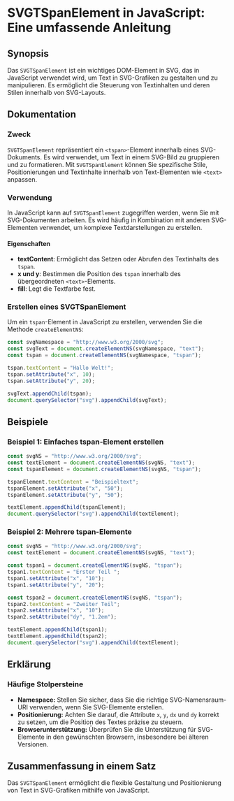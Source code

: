 <!--
Meta Description: # SVGTSpanElement in JavaScript: Eine umfassende Anleitung ## Synopsis Das `SVGTSpanElement` ist ein wichtiges DOM-Element in SVG, das in JavaScript v...
Meta Keywords: svg, tspan, const, document, text
-->

# SVGTSpanElement in JavaScript: Eine umfassende Anleitung

## Synopsis
Das `SVGTSpanElement` ist ein wichtiges DOM-Element in SVG, das in JavaScript verwendet wird, um Text in SVG-Grafiken zu gestalten und zu manipulieren. Es ermöglicht die Steuerung von Textinhalten und deren Stilen innerhalb von SVG-Layouts.

## Dokumentation
### Zweck
`SVGTSpanElement` repräsentiert ein `<tspan>`-Element innerhalb eines SVG-Dokuments. Es wird verwendet, um Text in einem SVG-Bild zu gruppieren und zu formatieren. Mit `SVGTSpanElement` können Sie spezifische Stile, Positionierungen und Textinhalte innerhalb von Text-Elementen wie `<text>` anpassen.

### Verwendung
In JavaScript kann auf `SVGTSpanElement` zugegriffen werden, wenn Sie mit SVG-Dokumenten arbeiten. Es wird häufig in Kombination mit anderen SVG-Elementen verwendet, um komplexe Textdarstellungen zu erstellen. 

#### Eigenschaften
- **textContent**: Ermöglicht das Setzen oder Abrufen des Textinhalts des `tspan`.
- **x und y**: Bestimmen die Position des `tspan` innerhalb des übergeordneten `<text>`-Elements.
- **fill**: Legt die Textfarbe fest.

### Erstellen eines SVGTSpanElement
Um ein `tspan`-Element in JavaScript zu erstellen, verwenden Sie die Methode `createElementNS`:

```javascript
const svgNamespace = "http://www.w3.org/2000/svg";
const svgText = document.createElementNS(svgNamespace, "text");
const tspan = document.createElementNS(svgNamespace, "tspan");

tspan.textContent = "Hallo Welt!";
tspan.setAttribute("x", 10);
tspan.setAttribute("y", 20);

svgText.appendChild(tspan);
document.querySelector("svg").appendChild(svgText);
```

## Beispiele
### Beispiel 1: Einfaches tspan-Element erstellen
```javascript
const svgNS = "http://www.w3.org/2000/svg";
const textElement = document.createElementNS(svgNS, "text");
const tspanElement = document.createElementNS(svgNS, "tspan");

tspanElement.textContent = "Beispieltext";
tspanElement.setAttribute("x", "50");
tspanElement.setAttribute("y", "50");

textElement.appendChild(tspanElement);
document.querySelector("svg").appendChild(textElement);
```

### Beispiel 2: Mehrere tspan-Elemente
```javascript
const svgNS = "http://www.w3.org/2000/svg";
const textElement = document.createElementNS(svgNS, "text");

const tspan1 = document.createElementNS(svgNS, "tspan");
tspan1.textContent = "Erster Teil ";
tspan1.setAttribute("x", "10");
tspan1.setAttribute("y", "20");

const tspan2 = document.createElementNS(svgNS, "tspan");
tspan2.textContent = "Zweiter Teil";
tspan2.setAttribute("x", "10");
tspan2.setAttribute("dy", "1.2em");

textElement.appendChild(tspan1);
textElement.appendChild(tspan2);
document.querySelector("svg").appendChild(textElement);
```

## Erklärung
### Häufige Stolpersteine
- **Namespace:** Stellen Sie sicher, dass Sie die richtige SVG-Namensraum-URI verwenden, wenn Sie SVG-Elemente erstellen.
- **Positionierung:** Achten Sie darauf, die Attribute `x`, `y`, `dx` und `dy` korrekt zu setzen, um die Position des Textes präzise zu steuern.
- **Browserunterstützung:** Überprüfen Sie die Unterstützung für SVG-Elemente in den gewünschten Browsern, insbesondere bei älteren Versionen.

## Zusammenfassung in einem Satz
Das `SVGTSpanElement` ermöglicht die flexible Gestaltung und Positionierung von Text in SVG-Grafiken mithilfe von JavaScript.
